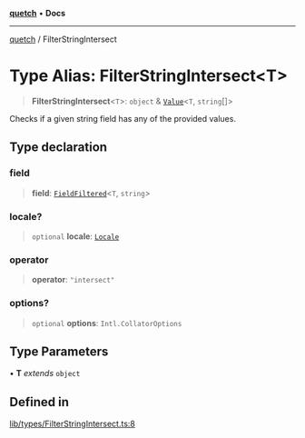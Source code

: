[**quetch**](../README.md) • **Docs**

***

[quetch](../README.md) / FilterStringIntersect

# Type Alias: FilterStringIntersect\<T\>

> **FilterStringIntersect**\<`T`\>: `object` & [`Value`](Value.md)\<`T`, `string`[]\>

Checks if a given string field has any of the provided values.

## Type declaration

### field

> **field**: [`FieldFiltered`](FieldFiltered.md)\<`T`, `string`\>

### locale?

> `optional` **locale**: [`Locale`](Locale.md)

### operator

> **operator**: `"intersect"`

### options?

> `optional` **options**: `Intl.CollatorOptions`

## Type Parameters

• **T** *extends* `object`

## Defined in

[lib/types/FilterStringIntersect.ts:8](https://github.com/nevoland/quetch/blob/4c3c4d08a348f3317d0dfdffa7516132c18306c7/lib/types/FilterStringIntersect.ts#L8)
